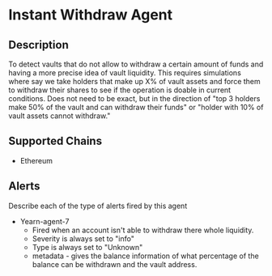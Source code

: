 # Instant Withdraw Agent

## Description

To detect vaults that do not allow to withdraw a certain amount of funds and having a more precise idea of vault liquidity. This requires simulations where say we take holders that make up X% of vault assets and force them to withdraw their shares to see if the operation is doable in current conditions. Does not need to be exact, but in the direction of "top 3 holders make 50% of the vault and can withdraw their funds" or "holder with 10% of vault assets cannot withdraw."

## Supported Chains

- Ethereum

## Alerts

Describe each of the type of alerts fired by this agent

- Yearn-agent-7
  - Fired when an account isn't able to withdraw there whole liquidity.
  - Severity is always set to "info"
  - Type is always set to "Unknown"
  - metadata - gives the balance information of what percentage of the balance can be withdrawn and the vault address.
